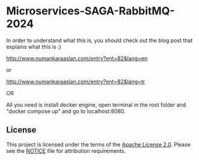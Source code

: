 # Microservices-SAGA-RabbitMQ-2024

In order to understand what this is, you should check out the blog post that explains what this is :)

http://www.numankaraaslan.com/entry?ent=82&lang=en

or

http://www.numankaraaslan.com/entry?ent=82&lang=tr

OR

All you need is install docker engine, open terminal in the root folder and "docker compose up" and go to localhost:8080.

## License
This project is licensed under the terms of the [Apache License 2.0](LICENSE).
Please see the [NOTICE](NOTICE) file for attribution requirements.

